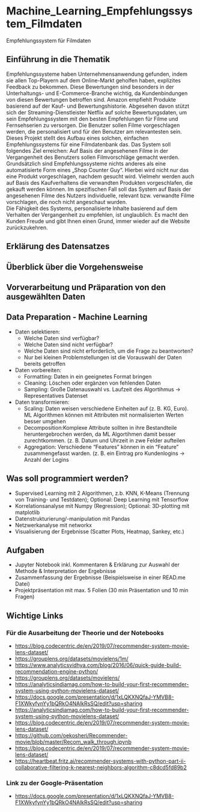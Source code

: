 # Machine_Learning_Empfehlungssystem_Filmdaten
Empfehlungssystem für Filmdaten

## Einführung in die Thematik

Empfehlungssysteme haben Unternehmensanwendung gefunden, indem sie allen Top-Playern auf dem Online-Markt geholfen haben, explizites Feedback zu bekommen. Diese Bewertungen sind
besonders in der Unterhaltungs- und E-Commerce-Branche wichtig, da Kundenbindungen von diesen Bewertungen betroffen sind. Amazon empfiehlt Produkte basierend auf der Kauf- und Bewertungshistorie. Abgesehen davon stützt sich der Streaming-Dienstleister Netflix auf solche Bewertungsdaten, um sein Empfehlungssystem mit den besten Empfehlungen für Filme und Fernsehserien zu versorgen. Die Benutzer sollen Filme vorgeschlagen werden, die personalisiert und für den Benutzer am relevantesten sein. <br>
Dieses Projekt stellt des Aufbau eines solchen, einfachen Empfehlungssystems für eine Filmdatenbank das. Das System soll folgendes Ziel erreichen: Auf Basis der angesehenen Filme in der Vergangenheit des Benutzers sollen Filmvorschläge gemacht werden. <br>
Grundsätzlich sind Empfehlungssysteme nichts anderes als eine automatisierte Form eines „Shop Counter Guy“. Hierbei wird nicht nur das eine Produkt vorgeschlagen, nachdem gesucht wird. Vielmehr werden auch auf Basis des Kaufverhaltens die verwandten Produkten vorgeschlafen, die gekauft werden können. Im spezifischen Fall soll das System auf Basis der angesehenen Filme des Nutzers individuelle, relevant bzw. verwandte Filme vorschlagen, die noch nicht angeschaut wurden. <br>
Die Fähigkeit des Systems, personalisierte Inhalte basierend auf dem Verhalten der Vergangenheit zu empfehlen, ist unglaublich. Es macht den Kunden Freude und gibt Ihnen einen Grund, immer wieder auf die Website zurückzukehren.

## Erklärung des Datensatzes 

## Überblick über die Vorgehensweise 

## Vorverarbeitung und Präparation von den ausgewählten Daten 

## Data Preparation - Machine Learning
- Daten selektieren: 
    - Welche Daten sind verfügbar?
    - Welche Daten sind nicht verfügbar?
    - Welche Daten sind nicht erforderlich, um die Frage zu beantworten?
    - Nur bei kleinen Problemstellungen ist die Vorauswahl der Daten bereits getroffen
- Daten vorbereiten:
    - Formatting: Daten in ein geeignetes Format bringen
    - Cleaning: Löschen oder ergänzen von fehlenden Daten
    - Sampling: Große Datenauswahl vs. Laufzeit des Algortihmus -> Representatives Datenset
- Daten transformieren: 
    - Scaling: Daten weisen verschiedene Einheiten auf (z. B. KG, Euro). ML Algorithmen können mit Attributen mit normalisierten Werten besser umgehen
    - Decomposition:Komplexe Attribute sollten in ihre Bestandteile heruntergebrochen werden, da ML Algortihmen damit besser zurechtkommen. (z. B. Datum und Uhrzeit in zwe Felder  aufteilen
    - Aggregation: Verschiedene “Features” können in ein “Feature” zusammengefasst warden. (z. B. ein Eintrag pro Kundenlogins -> Anzahl der Logins


## Was soll programmiert werden?
- Supervised Learning mit 2 Algorithmen, z.b. KNN, K-Means (Trennung von Training- und Testdaten); Optional: Deep Learning mit Tensorflow
- Korrelationsanalyse mit Numpy (Regression); Optional: 3D-plotting mit matplotlib
- Datenstrukturierung/-manipulation mit Pandas
- Netzwerkanalyse mit networkx
- Visualisierung der Ergebnisse (Scatter Plots, Heatmap, Sankey, etc.)

## Aufgaben
- Jupyter Notebook inkl. Kommentaren & Erklärung zur Auswahl der Methode & Interpretation der Ergebnisse
- Zusammenfassung der Ergebnisse (Beispielsweise in einer READ.me Datei)
- Projektpräsentation mit max. 5 Folien (30 min Präsentation und 10 min Fragen)

## Wichtige Links
### Für die Ausarbeitung der Theorie und der Notebooks
- https://blog.codecentric.de/en/2019/07/recommender-system-movie-lens-dataset/
- https://grouplens.org/datasets/movielens/1m/
- https://www.analyticsvidhya.com/blog/2016/06/quick-guide-build-recommendation-engine-python/
- https://grouplens.org/datasets/movielens/
- https://analyticsindiamag.com/how-to-build-your-first-recommender-system-using-python-movielens-dataset/
- https://docs.google.com/presentation/d/1xLQKXNQfaJ-YMVB8-F1XWkyfynYy1bQRkO4NAlkRsSQ/edit?usp=sharing 
- https://analyticsindiamag.com/how-to-build-your-first-recommender-system-using-python-movielens-dataset/ 
- https://blog.codecentric.de/en/2019/07/recommender-system-movie-lens-dataset/ 
- https://github.com/oekosheri/Recommender-movie/blob/master/Recom_walk_through.ipynb 
- https://blog.codecentric.de/en/2019/07/recommender-system-movie-lens-dataset/ 
- https://heartbeat.fritz.ai/recommender-systems-with-python-part-ii-collaborative-filtering-k-nearest-neighbors-algorithm-c8dcd5fd89b2 

### Link zu der Google-Präsentation 
- https://docs.google.com/presentation/d/1xLQKXNQfaJ-YMVB8-F1XWkyfynYy1bQRkO4NAlkRsSQ/edit?usp=sharing





